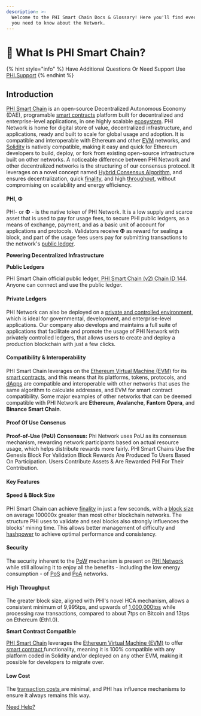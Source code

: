 ```yaml
---
description: >-
  Welcome to the PHI Smart Chain Docs & Glossary! Here you'll find everything
  you need to know about the Network.
---
```


# 🧠 What Is PHI Smart Chain?

{% hint style="info" %}
Have Additional Questions Or Need Support Use [PHI.Support](https://phi.support)
{% endhint %}

## Introduction <a href="#introduction" id="introduction"></a>

[PHI Smart Chain](https://explorer.phi.network) is an open-source Decentralized Autonomous Economy (DAE), programable [smart contracts](https://docs.phi.network/phi-wiki/glossary#s) platform built for decentralized and enterprise-level applications, in one highly scalable [ecosystem](https://phi.network/resources). PHI Network is home for digital store of value, decentralized infrastructure, and applications, ready and built to scale for global usage and adoption. It is compatible and interoperable with Ethereum and other [EVM](https://docs.phi.network/phi-wiki/glossary#e) networks, and [Solidity](https://docs.phi.network/phi-wiki/glossary#s) is natively compatible, making it easy and quick for Ethereum developers to build, deploy, or fork from existing open-source infrastructure built on other networks. A noticeable difference between PHI Network and other decentralized networks is the structuring of our consensus protocol. It leverages on a novel concept named [Hybrid Consensus Algorithm,](./#hybrid-consensus-approach) and ensures decentralization, quick [finality](https://docs.phi.network/phi-wiki/glossary#f), and high [throughput](https://docs.phi.network/phi-wiki/glossary#t), without compromising on scalability and energy efficiency.

#### PHI, **Φ**

PHI- or **Φ** - is the native token of PHI Network. It is a low supply and scarce asset that is used to pay for usage fees, to secure PHI public ledgers, as a means of exchange, payment, and as a basic unit of account for applications and protocols. Validators receive **Φ** as reward for sealing a block, and part of the usage fees users pay for submitting transactions to the network's [public ledger](https://docs.phi.network/phi-wiki/glossary#p).

**Powering Decentralized Infrastructure**

**Public Ledgers**

PHI Smart Chain official public ledger,[ ](https://explorer.phi.network)[PHI Smart Chain (v2) Chain ID 144](https://phiscan.com). Anyone can connect and use the public ledger.

#### Private Ledgers <a href="#private-ledgers" id="private-ledgers"></a>

PHI Network can also be deployed on a [private and controlled environment](https://docs.phi.network/phi-wiki/glossary#p), which is ideal for governmental, development, and enterprise-level applications. Our company also develops and maintains a full suite of applications that facilitate and promote the usage of PHI Network with privately controlled ledgers, that allows users to create and deploy a production blockchain with just a few clicks.

#### Compatibility & Interoperability <a href="#compatibility-and-interoperability" id="compatibility-and-interoperability"></a>

PHI Smart Chain leverages on the [Ethereum Virtual Machine (EVM)](https://docs.phi.network/phi-wiki/glossary#e) for its [smart contracts,](https://docs.phi.network/phi-wiki/glossary#s) and this means that its platforms, tokens, protocols, and [dApps](https://docs.phi.network/phi-wiki/glossary#d) are compatible and interoperable with other networks that uses the same algorithm to calculate addresses, and EVM for smart contract compatibility. Some major examples of other networks that can be deemed compatible with PHI Network are **Ethereum**, **Avalanche**, **Fantom Opera**, and **Binance Smart Chain**.

#### Proof Of Use Consenus  <a href="#hybrid-consensus-approach" id="hybrid-consensus-approach"></a>

**Proof-of-Use (PoU) Consensus:** Phi Network uses PoU as its consensus mechanism, rewarding network participants based on actual resource usage, which helps distribute rewards more fairly. PHI Smart Chains Use the Genesis Block For Validation Block Rewards Are Produced To Users Based On Participation. Users Contribute Assets & Are Rewarded PHI For Their Contribution.

#### Key Features <a href="#key-features" id="key-features"></a>

#### Speed & Block Size <a href="#speed-and-block-size" id="speed-and-block-size"></a>

PHI Smart Chain can achieve [finality](https://docs.phi.network/phi-wiki/glossary#f) in just a few seconds, with a [block size](https://docs.phi.network/phi-wiki/glossary#b) on average 100000x greater than most other blockchain networks. The structure PHI uses to validate and seal blocks also strongly influences the blocks' mining time. This allows better management of difficulty and [hashpower](https://docs.phi.network/phi-wiki/glossary#h) to achieve optimal performance and consistency.

#### Security <a href="#security" id="security"></a>

The security inherent to the [PoW](https://docs.phi.network/phi-wiki/glossary#p) mechanism is present on [PHI Network](https://phi.network) while still allowing it to enjoy all the benefits - including the low energy consumption - of [PoS](https://docs.phi.network/phi-wiki/glossary#p) and [PoA](https://docs.phi.network/phi-wiki/glossary#p) networks.

#### High Throughput <a href="#high-throughput" id="high-throughput"></a>

The greater block size, aligned with PHI's novel HCA mechanism, allows a consistent minimum of 9,995tps, and upwards of [1,000,000tps](https://docs.phi.network/phi-wiki/glossary#t) while processing raw transactions, compared to about 7tps on Bitcoin and 13tps on Ethereum (Eth1.0).

**Smart Contract Compatible**

[PHI Smart Chain](https://explorer.phi.network) leverages the [Ethereum Virtual Machine (EVM)](https://docs.phi.network/phi-wiki/glossary#e) to offer [smart contract ](https://docs.phi.network/phi-wiki/glossary#s)functionality, meaning it is 100% compatible with any platform coded in Solidity and/or deployed on any other EVM, making it possible for developers to migrate over.

#### Low Cost <a href="#low-cost" id="low-cost"></a>

The [transaction costs ](https://docs.phi.network/phi-wiki/glossary#t)are minimal, and PHI has influence mechanisms to ensure it always remains this way.



[Need Help?](https://phi.support)

